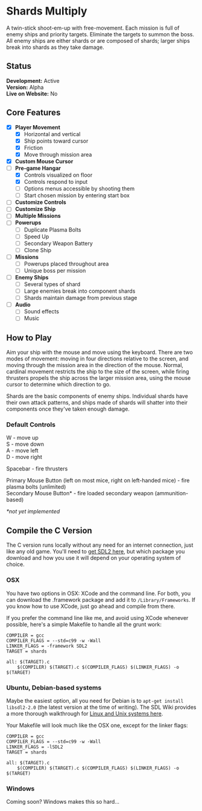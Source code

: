 # Shards Multiply
A twin-stick shoot-em-up with free-movement. Each mission is full of enemy ships and priority targets. Eliminate the targets to summon the boss. All enemy ships are either shards or are composed of shards; larger ships break into shards as they take damage.

## Status
**Development:** Active<br/>
**Version:** Alpha<br/>
**Live on Website:** No

## Core Features
* [x] **Player Movement**
  - [x] Horizontal and vertical
  - [x] Ship points toward cursor
  - [x] Friction
  - [x] Move through mission area
* [x] **Custom Mouse Cursor**
* [ ] **Pre-game Hangar**
  - [x] Controls visualized on floor
  - [x] Controls respond to input
  - [ ] Options menus accessible by shooting them
  - [ ] Start chosen mission by entering start box
* [ ] **Customize Controls**
* [ ] **Customize Ship**
* [ ] **Multiple Missions**
* [ ] **Powerups**
  - [ ] Duplicate Plasma Bolts
  - [ ] Speed Up
  - [ ] Secondary Weapon Battery
  - [ ] Clone Ship
* [ ] **Missions**
  - [ ] Powerups placed throughout area
  - [ ] Unique boss per mission
* [ ] **Enemy Ships**
  - [ ] Several types of shard
  - [ ] Large enemies break into component shards
  - [ ] Shards maintain damage from previous stage
* [ ] **Audio**
  - [ ] Sound effects
  - [ ] Music

## How to Play
Aim your ship with the mouse and move using the keyboard. There are two modes of movement: moving in four directions relative to the screen, and moving through the mission area in the direction of the mouse. Normal, cardinal movement restricts the ship to the size of the screen, while firing thrusters propels the ship across the larger mission area, using the mouse cursor to determine which direction to go.

Shards are the basic components of enemy ships. Individual shards have their own attack patterns, and ships made of shards will shatter into their components once they've taken enough damage.

### Default Controls
W - move up<br/>
S - move down<br/>
A - move left<br/>
D - move right

Spacebar - fire thrusters

Primary Mouse Button (left on most mice, right on left-handed mice) - fire plasma bolts (unlimited)<br/>
Secondary Mouse Button* - fire loaded secondary weapon (ammunition-based)

_*not yet implemented_

## Compile the C Version

The C version runs locally without any need for an internet connection, just like any old game. You'll need to [get SDL2 here](https://www.libsdl.org/download-2.0.php), but which package you download and how you use it will depend on your operating system of choice.
### OSX
You have two options in OSX: XCode and the command line. For both, you can download the .framework package and add it to `/Library/Frameworks`. If you know how to use XCode, just go ahead and compile from there.

If you prefer the command line like me, and avoid using XCode whenever possible, here's a simple Makefile to handle all the grunt work:
```
COMPILER = gcc
COMPILER_FLAGS = --std=c99 -w -Wall
LINKER_FLAGS = -framework SDL2
TARGET = shards

all: $(TARGET).c
	$(COMPILER) $(TARGET).c $(COMPILER_FLAGS) $(LINKER_FLAGS) -o $(TARGET)
```
### Ubuntu, Debian-based systems
Maybe the easiest option, all you need for Debian is to `apt-get install libsdl2-2.0` (the latest version at the time of writing). The SDL Wiki provides a more thorough walkthrough for [Linux and Unix systems here](https://wiki.libsdl.org/Installation#Linux.2FUnix).<br/>

Your Makefile will look much like the OSX one, except for the linker flags:
```
COMPILER = gcc
COMPILER_FLAGS = --std=c99 -w -Wall
LINKER_FLAGS = -lSDL2
TARGET = shards

all: $(TARGET).c
	$(COMPILER) $(TARGET).c $(COMPILER_FLAGS) $(LINKER_FLAGS) -o $(TARGET)

```
### Windows
Coming soon? Windows makes this so hard...
